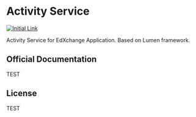 # Activity Service

[![Initial Link](https://edxchange-activity.aimtech.am/activity.svg)](https://edxchange-activity.aimtech.am/)

Activity Service for EdXchange Application. Based on Lumen framework.

## Official Documentation

TEST

## License

TEST
